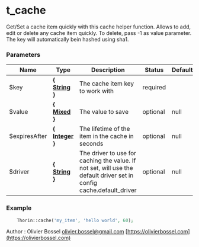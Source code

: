 # t_cache

Get/Set a cache item quickly with this cache helper function.
Allows to add, edit or delete any cache item quickly.
To delete, pass -1 as value parameter.
The key will automatically bein hashed using sha1.


### Parameters
Name  |  Type  |  Description  |  Status  |  Default
------------  |  ------------  |  ------------  |  ------------  |  ------------
$key  |  **{ [String](http://php.net/manual/en/language.types.string.php) }**  |  The cache item key to work with  |  required  |
$value  |  **{ [Mixed](http://php.net/manual/en/language.pseudo-types.php#language.types.mixed) }**  |  The value to save  |  optional  |  null
$expiresAfter  |  **{ [Integer](http://php.net/manual/en/language.types.integer.php) }**  |  The lifetime of the item in the cache in seconds  |  optional  |  null
$driver  |  **{ [String](http://php.net/manual/en/language.types.string.php) }**  |  The driver to use for caching the value. If not set, will use the default driver set in config cache.default_driver  |  optional  |  null

### Example
```php
	Thorin::cache('my_item', 'hello world', 60);
```
Author : Olivier Bossel [olivier.bossel@gmail.com](mailto:olivier.bossel@gmail.com) [https://olivierbossel.com](https://olivierbossel.com)